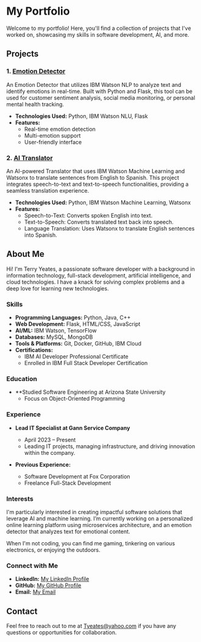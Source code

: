 # My Portfolio

Welcome to my portfolio! Here, you'll find a collection of projects that I've worked on, showcasing my skills in software development, AI, and more.

## Projects

### 1. [Emotion Detector](https://github.com/tyeates82/emotion-detector)
An Emotion Detector that utilizes IBM Watson NLP to analyze text and identify emotions in real-time. Built with Python and Flask, this tool can be used for customer sentiment analysis, social media monitoring, or personal mental health tracking.

- **Technologies Used:** Python, IBM Watson NLU, Flask
- **Features:**
  - Real-time emotion detection
  - Multi-emotion support
  - User-friendly interface
 
### 2. [AI Translator](https://github.com/Tyeates82/ai-translator)
An AI-powered Translator that uses IBM Watson Machine Learning and Watsonx to translate sentences from English to Spanish. This project integrates speech-to-text and text-to-speech functionalities, providing a seamless translation experience.

- **Technologies Used:** Python, IBM Watson Machine Learning, Watsonx
- **Features:**
  - Speech-to-Text: Converts spoken English into text.
  - Text-to-Speech: Converts translated text back into speech.
  - Language Translation: Uses Watsonx to translate English sentences into Spanish.

## About Me

Hi! I'm Terry Yeates, a passionate software developer with a background in information technology, full-stack development, artificial intelligence, and cloud technologies. I have a knack for solving complex problems and a deep love for learning new technologies.

### Skills

- **Programming Languages:** Python, Java, C++
- **Web Development:** Flask, HTML/CSS, JavaScript
- **AI/ML:** IBM Watson, TensorFlow
- **Databases:** MySQL, MongoDB
- **Tools & Platforms:** Git, Docker, GitHub, IBM Cloud
- **Certifications:**
  - IBM AI Developer Professional Certificate
  - Enrolled in IBM Full Stack Developer Certification

### Education

- **Studied Software Engineering at Arizona State University
  - Focus on Object-Oriented Programming

### Experience

- **Lead IT Specialist at Gann Service Company**
  - April 2023 – Present
  - Leading IT projects, managing infrastructure, and driving innovation within the company.

- **Previous Experience:**
  - Software Development at Fox Corporation
  - Freelance Full-Stack Development

### Interests

I'm particularly interested in creating impactful software solutions that leverage AI and machine learning. I’m currently working on a personalized online learning platform using microservices architecture, and an emotion detector that analyzes text for emotional content.

When I'm not coding, you can find me gaming, tinkering on various electronics, or enjoying the outdoors.

### Connect with Me

- **LinkedIn:** [My LinkedIn Profile](https://www.linkedin.com/in/terry-yeates-b80772160)
- **GitHub:** [My GitHub Profile](https://github.com/Tyeates82)
- **Email:** [My Email](mailto:Tyeates@yahoo.com)


## Contact

Feel free to reach out to me at [Tyeates@yahoo.com](mailto:Tyeates@yahoo.com) if you have any questions or opportunities for collaboration.


